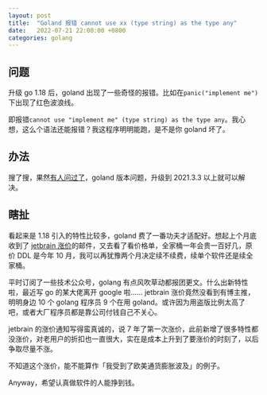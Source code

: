 ```yaml
---
layout: post
title:  "Goland 报错 cannot use xx (type string) as the type any"
date:   2022-07-21 22:00:00 +0800
categories: golang
---
```


## 问题

升级 go 1.18 后，goland 出现了一些奇怪的报错。比如在`panic("implement me")`下出现了红色波浪线。

即报错`cannot use "implement me" (type string) as the type any`。我心想，这么个语法还能报错？我这程序明明能跑，是不是你 goland 坏了。

## 办法
搜了搜，果然[有人问过了](https://youtrack.jetbrains.com/issue/GO-12171)，goland 版本问题，升级到 2021.3.3 以上就可以解决。


## 瞎扯
看起来是 1.18 引入的特性比较多，goland 费了一番功夫才适配好。想起上个月底收到了 [jetbrain 涨价](https://blog.jetbrains.com/blog/2022/06/29/increased-subscription-pricing-for-ides-net-tools-and-the-all-products-pack/)的邮件，又去看了看价格单，全家桶一年会贵一百好几，原价 DDL 是今年 10 月，我可以再犹豫两个月决定续不续费，续单个软件还是续全家桶。

平时订阅了一些技术公众号，golang 有点风吹草动都报团更文。什么出新特性啦，最近写 go 的某大佬离开 google 啦...... jetbrain 涨价竟然没看到有博主推，明明身边 10 个 golang 程序员 9 个在用 goland。或许因为用盗版比例太高了吧，或者大厂程序员都是靠公司付钱自己不关心。

jetbrain 的涨价通知写得蛮真诚的，说 7 年了第一次涨价，此前新增了很多特性都没涨价，对老用户的折扣也一直很大，实在是成本上升到了要涨价的时刻了，以后争取尽量不涨。

不知道这个涨价，能不能算作「我受到了欧美通货膨胀波及」的例子。

Anyway，希望认真做软件的人能挣到钱。

